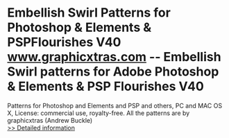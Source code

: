 # Embellish Swirl Patterns for Photoshop & Elements & PSPFlourishes V40<br />www.graphicxtras.com -- Embellish Swirl patterns for Adobe Photoshop & Elements & PSP Flourishes V40

Patterns for Photoshop and Elements and PSP and others, PC and MAC OS X, License: commercial use, royalty-free. All the patterns are by graphicxtras (Andrew Buckle)<br />[>> Detailed information](https://secure.shareit.com/shareit/product.html?productid=300469060&affiliateid=200057808)